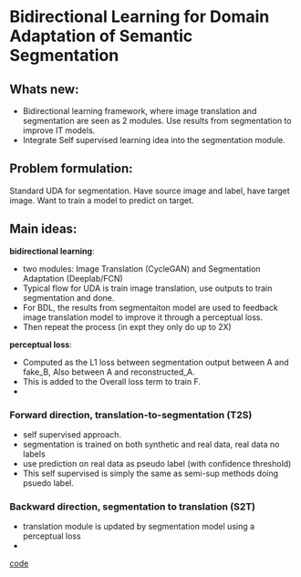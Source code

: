# Bidirectional Learning for Domain Adaptation of Semantic Segmentation

## Whats new:
- Bidirectional learning framework, where image translation and segmentation are seen as 2 modules. Use results from segmentation to improve IT models.
- Integrate Self supervised learning idea into the segmentation module. 

## Problem formulation:
Standard UDA for segmentation. Have source image and label, have target image. Want to train a model to predict on target.

## Main ideas:
**bidirectional learning**: 
- two modules: Image Translation (CycleGAN) and Segmentation Adaptation (Deeplab/FCN)
- Typical flow for UDA is train image translation, use outputs to train segmentation and done.
- For BDL, the results from segmentaiton model are used to feedback image translation model to improve it through a perceptual loss. 
- Then repeat the process (in expt they only do up to 2X)

**perceptual loss**:
- Computed as the L1 loss between segmentation output between A and fake_B, Also between A and reconstructed_A.
- This is added to the Overall loss term to train F.
- 




### Forward direction, translation-to-segmentation (T2S)
- self supervised approach.
- segmentation is trained on both synthetic and real data, real data no labels
- use prediction on real data as pseudo label (with confidence threshold)
- This self supervised is simply the same as semi-sup methods doing psuedo label.

### Backward direction, segmentation to translation (S2T)
- translation module is updated by segmentation model using a perceptual loss
- 


[code](https://github.com/liyunsheng13/BDL)